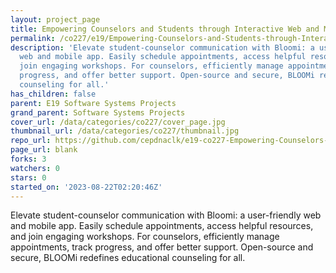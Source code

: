```yaml
---
layout: project_page
title: Empowering Counselors and Students through Interactive Web and Mobile App
permalink: /co227/e19/Empowering-Counselors-and-Students-through-Interactive-Web-and-Mobile-App/
description: 'Elevate student-counselor communication with Bloomi: a user-friendly
  web and mobile app. Easily schedule appointments, access helpful resources, and
  join engaging workshops. For counselors, efficiently manage appointments, track
  progress, and offer better support. Open-source and secure, BLOOMi redefines educational
  counseling for all.'
has_children: false
parent: E19 Software Systems Projects
grand_parent: Software Systems Projects
cover_url: /data/categories/co227/cover_page.jpg
thumbnail_url: /data/categories/co227/thumbnail.jpg
repo_url: https://github.com/cepdnaclk/e19-co227-Empowering-Counselors-and-Students-through-Interactive-Web-and-Mobile-App
page_url: blank
forks: 3
watchers: 0
stars: 0
started_on: '2023-08-22T02:20:46Z'
---
```


Elevate student-counselor communication with Bloomi: a user-friendly web and mobile app. Easily schedule appointments, access helpful resources, and join engaging workshops. For counselors, efficiently manage appointments, track progress, and offer better support. Open-source and secure, BLOOMi redefines educational counseling for all.